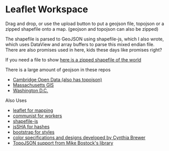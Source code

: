 Leaflet Workspace
=====

Drag and drop, or use the upload button to put a geojson file, topojson or a zipped shapefile onto a map. (geojson and topojson can also be zipped)

The shapefile is parsed to GeoJSON using shapefile-js, which I also wrote, which uses DataView and array buffers to parse this mixed endian file. There are also promises used in here, kids these days like promises right?

If you need a file to show [here is a zipped shapefile of the world](http://calvinmetcalf.github.io/shapefile-js/files/TM_WORLD_BORDERS_SIMPL-0.3.zip)

There is a large amount of geojson in these repos

- [Cambridge Open Data (also has topojson)](https://github.com/calvinmetcalf/CambridgeOpenData)
- [Massachusetts GIS](https://github.com/calvinmetcalf/MassGIS)
- [Washington D.C.](https://github.com/where-gov/dc-maps)

Also Uses

- [leaflet for mapping](http://leafletjs.com/)
- [communist for workers](http://communistjs.com)
- [shapefile-js](https://github.com/calvinmetcalf/shapefile-js)
- [jsSHA for hashes](http://caligatio.github.com/jsSHA/)
- [bootstrap for styles](https://github.com/twitter/bootstrap) 
- [color specifications and designs developed by Cynthia Brewer ](http://colorbrewer.org/)
- [TopoJSON support from Mike Bostock's library](https://github.com/mbostock/topojson)